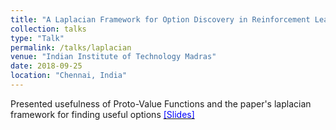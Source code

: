 ```yaml
---
title: "A Laplacian Framework for Option Discovery in Reinforcement Learning"
collection: talks
type: "Talk"
permalink: /talks/laplacian
venue: "Indian Institute of Technology Madras"
date: 2018-09-25
location: "Chennai, India"
---
```


Presented usefulness of Proto-Value Functions and the paper's laplacian framework for finding useful options [<span style="color:blue">[Slides]</span>](https://ameet-1997.github.io/files/LaplacianFramework.pdf)
